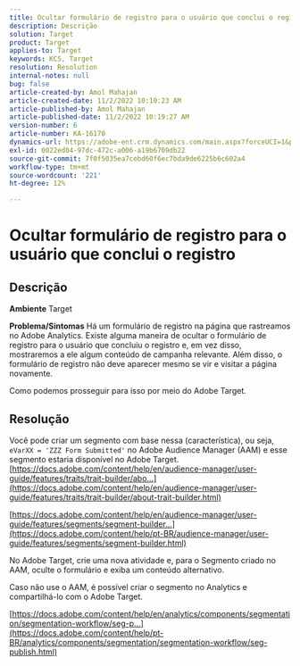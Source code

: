 ```yaml
---
title: Ocultar formulário de registro para o usuário que conclui o registro
description: Descrição
solution: Target
product: Target
applies-to: Target
keywords: KCS, Target
resolution: Resolution
internal-notes: null
bug: false
article-created-by: Amol Mahajan
article-created-date: 11/2/2022 10:10:23 AM
article-published-by: Amol Mahajan
article-published-date: 11/2/2022 10:19:27 AM
version-number: 6
article-number: KA-16170
dynamics-url: https://adobe-ent.crm.dynamics.com/main.aspx?forceUCI=1&pagetype=entityrecord&etn=knowledgearticle&id=5ae8778f-965a-ed11-9561-6045bd006a22
exl-id: 0022ed04-97dc-472c-a006-a19b6709db22
source-git-commit: 7f0f5035ea7cebd60f6ec7bda9de6225b6c602a4
workflow-type: tm+mt
source-wordcount: '221'
ht-degree: 12%

---
```


# Ocultar formulário de registro para o usuário que conclui o registro

## Descrição

<b>Ambiente</b>
Target


<b>Problema/Sintomas</b>
Há um formulário de registro na página que rastreamos no Adobe Analytics. Existe alguma maneira de ocultar o formulário de registro para o usuário que concluiu o registro e, em vez disso, mostraremos a ele algum conteúdo de campanha relevante. Além disso, o formulário de registro não deve aparecer mesmo se vir e visitar a página novamente.

Como podemos prosseguir para isso por meio do Adobe Target.


## Resolução

Você pode criar um segmento com base nessa (característica), ou seja, `eVarXX = 'ZZZ Form Submitted'` no Adobe Audience Manager (AAM) e esse segmento estaria disponível no Adobe Target.<br>
[https://docs.adobe.com/content/help/en/audience-manager/user-guide/features/traits/trait-builder/abo...](https://docs.adobe.com/content/help/en/audience-manager/user-guide/features/traits/trait-builder/about-trait-builder.html)

[https://docs.adobe.com/content/help/en/audience-manager/user-guide/features/segments/segment-builder...](https://docs.adobe.com/content/help/pt-BR/audience-manager/user-guide/features/segments/segment-builder.html)

No Adobe Target, crie uma nova atividade e, para o Segmento criado no AAM, oculte o formulário e exiba um conteúdo alternativo.



Caso não use o AAM, é possível criar o segmento no Analytics e compartilhá-lo com o Adobe Target.

[https://docs.adobe.com/content/help/en/analytics/components/segmentation/segmentation-workflow/seg-p...](https://docs.adobe.com/content/help/pt-BR/analytics/components/segmentation/segmentation-workflow/seg-publish.html)
